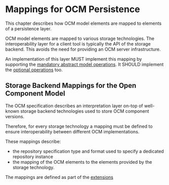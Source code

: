 # Mappings for OCM Persistence

This chapter describes how OCM model elements are mapped to elements of a persistence layer.

OCM model elements are mapped to various storage technologies. The interoperability layer for a client tool is typically the API of the storage backend. This avoids the need for providing an OCM server infrastructure.

An implementation of this layer MUST implement this mapping by supporting the [mandatory abstract model operations](./01-operations#mandatory-operations). It SHOULD implement the [optional operations](./01-operations#optional-operations) too.

## Storage Backend Mappings for the Open Component Model

The OCM specification describes an interpretation layer on-top of well-known storage backend technologies used to store OCM component versions.

Therefore, for every storage technology a mapping must be defined to ensure interoperability between different OCM implementations.

These mappings describe:
- the repository specification type and format used to specify a dedicated repository instance
- the mapping of the OCM elements to the elements provided by the storage technology.

The mappings are defined as part of the [extensions](../04-extensions/03-storage-backends/README.md)
